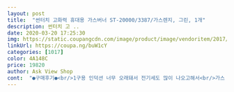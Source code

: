 ```yaml
---
layout: post 
title:  "썬터치 고화력 휴대용 가스버너 ST-20000/3387/가스렌지, 그린, 1개" 
description: 썬터치 고 ..
date: 2020-03-20 17:25:30 
img: https://static.coupangcdn.com/image/product/image/vendoritem/2017/10/30/3013535587/bf829920-a649-437d-a18b-d7f18d261f99.jpg 
linkUrl: https://coupa.ng/buW1cY 
categories: [1017] 
color: 4A148C 
price: 19820 
author: Ask View Shop 
cont:  "●구매후기●<br/>1구용 인덕션 너무 오래돼서 전기세도 많이 나오고해서<br/>가스 뚜껑 연결부분이 약간 허술해 보이네요<br/>갑자기 가스렌지가 고장났는데 그게 금욜 오후ㅠ<br/>그냥 싼맛에 쓰려고 구매했어요<br/>그때 그때 먹고싶은 야채와 고기를 넣어서 먹는<br/>그런데 부탄가스를 따로 사야돼서 아직 사용전이에요<br/>기사분은 다음주 월요일이나 화요일에 오신다는거ㅠㅠ<br/>끓이면서 먹으니 와 완전 좋아용<br/>남편 샤브샤브 좋아하는데<br/>남편이 자꾸 사달라고 해서요~^^;<br/>냄비 받침부분은 국물 넘쳐도 깔끔하게 닦을수 있을거 같고<br/>냄새나는 김치볶음 고등어구이는 베란다에서 버너로 굽고♡<br/>너무 마음에 들어요^^♡<br/>다른 분들 후기보고 고른 건데 좋습니다.<br/><br/>다른 용도로도 음식들을 많이 해먹을 수 있을 것 같아 좋습니다.<br/><br/>다행이 다음날 바로 옴 역시 쿠팡♡<br/>닦기 편하게 되어 있고<br/>닫을때 그냥 막 닫으면 약간 뒤틀립니다<br/>뚜껑?같은게 있어서 국물 흘러도 빼서 씻으면되고♡<br/>매번 부엌에서 한꺼번에 모든 재료들을 넣어서 익혀주니까<br/>밀푀유나베 자주 먹는데<br/>밑판이 크게 둥글게 되어 있어 찌개 같은 것 끓이다 흘러도<br/>불을 끄면 자동적으로 부탄가스 연결 부분이 해제되어 튀어<br/>샤브샤브의 맛이 아니라 그냥 국느낌이라고<br/>안무거워요!! 화력은 집 가스렌지보단 약하지만<br/>어쩔수없이 구매했는데<br/>올라오니 그것도 좋습니다.<br/><br/>저 버너 처음 사봤어요ㅎㅎㅎㅎ<br/>좋습니다.<br/><br/>집에서 타코야키 해먹으려고 샀는데<br/>크기도 크고 좋은데요<br/>항상 식당 같은 곳에서 불 꺼도 가스를 안 잠가서 불안해<br/>했었는데 그게 참 좋은 옵션인 것 같습니다.<br/><br/>화력도 세고.<br/> 안전장치도 있고.<br/> 밑에 판도 넓어서 세척에 편리하고.<br/><br/>" 
---
```


